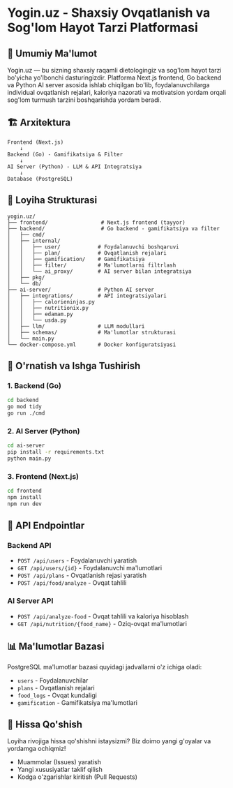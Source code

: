 # Yogin.uz - Shaxsiy Ovqatlanish va Sog'lom Hayot Tarzi Platformasi

## 🌟 Umumiy Ma'lumot

Yogin.uz — bu sizning shaxsiy raqamli dietologingiz va sog'lom hayot tarzi bo'yicha yo'lbonchi dasturingizdir. Platforma Next.js frontend, Go backend va Python AI server asosida ishlab chiqilgan bo'lib, foydalanuvchilarga individual ovqatlanish rejalari, kaloriya nazorati va motivatsion yordam orqali sog'lom turmush tarzini boshqarishda yordam beradi.

## 🏗️ Arxitektura

```
Frontend (Next.js) 
    ↓
Backend (Go) - Gamifikatsiya & Filter
    ↓
AI Server (Python) - LLM & API Integratsiya
    ↓
Database (PostgreSQL)
```

## 📁 Loyiha Strukturasi

```
yogin.uz/
├── frontend/                 # Next.js frontend (tayyor)
├── backend/                  # Go backend - gamifikatsiya va filter
│   ├── cmd/
│   ├── internal/
│   │   ├── user/            # Foydalanuvchi boshqaruvi
│   │   ├── plan/            # Ovqatlanish rejalari
│   │   ├── gamification/    # Gamifikatsiya
│   │   ├── filter/          # Ma'lumotlarni filtrlash
│   │   └── ai_proxy/        # AI server bilan integratsiya
│   ├── pkg/
│   └── db/
├── ai-server/               # Python AI server
│   ├── integrations/        # API integratsiyalari
│   │   ├── calorieninjas.py
│   │   ├── nutritionix.py
│   │   ├── edamam.py
│   │   └── usda.py
│   ├── llm/                 # LLM modullari
│   ├── schemas/             # Ma'lumotlar strukturasi
│   └── main.py
└── docker-compose.yml       # Docker konfiguratsiyasi
```

## 🚀 O'rnatish va Ishga Tushirish

### 1. Backend (Go)
```bash
cd backend
go mod tidy
go run ./cmd
```

### 2. AI Server (Python)
```bash
cd ai-server
pip install -r requirements.txt
python main.py
```

### 3. Frontend (Next.js)
```bash
cd frontend
npm install
npm run dev
```

## 🔧 API Endpointlar

### Backend API
- `POST /api/users` - Foydalanuvchi yaratish
- `GET /api/users/{id}` - Foydalanuvchi ma'lumotlari
- `POST /api/plans` - Ovqatlanish rejasi yaratish
- `POST /api/food/analyze` - Ovqat tahlili

### AI Server API
- `POST /api/analyze-food` - Ovqat tahlili va kaloriya hisoblash
- `GET /api/nutrition/{food_name}` - Oziq-ovqat ma'lumotlari

## 📊 Ma'lumotlar Bazasi

PostgreSQL ma'lumotlar bazasi quyidagi jadvallarni o'z ichiga oladi:
- `users` - Foydalanuvchilar
- `plans` - Ovqatlanish rejalari
- `food_logs` - Ovqat kundaligi
- `gamification` - Gamifikatsiya ma'lumotlari

## 🤝 Hissa Qo'shish

Loyiha rivojiga hissa qo'shishni istaysizmi? Biz doimo yangi g'oyalar va yordamga ochiqmiz!

- Muammolar (Issues) yaratish
- Yangi xususiyatlar taklif qilish
- Kodga o'zgarishlar kiritish (Pull Requests)